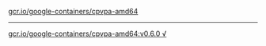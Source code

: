 [gcr.io/google-containers/cpvpa-amd64](https://hub.docker.com/r/anjia0532/cpvpa-amd64/tags/) 

----
[gcr.io/google-containers/cpvpa-amd64:v0.6.0 √](https://hub.docker.com/r/anjia0532/cpvpa-amd64/tags/)

